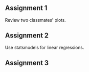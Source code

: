 ## Assignment 1

Review two classmates' plots.

## Assignment 2

Use statsmodels for linear regressions.

## Assignment 3


